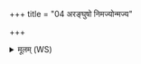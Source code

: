 +++
title = "04 अरङ्घुषो निमज्योन्मज्य"

+++
<details><summary>मूलम् (WS)</summary>

अरङ्घुषो निमज्योन्मज्य पुनरब्रवीत् ।  
उदप्लुतमिव दार्वहीनामरसं विषं वारिदुग्रम् ॥ ४ ॥
</details>